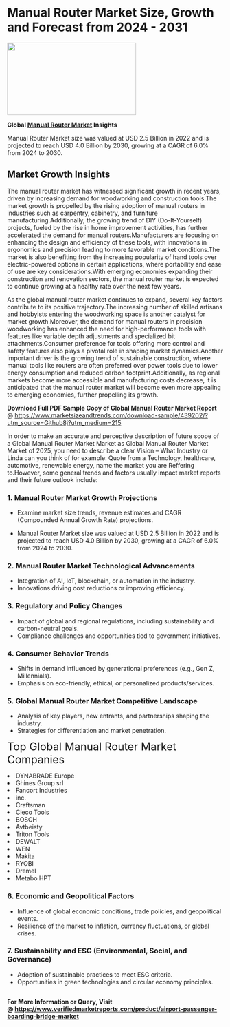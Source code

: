<H1>Manual Router Market Size, Growth and Forecast from 2024 - 2031</H1><img class="aligncenter size-medium wp-image-584254" src="https://thirdeyenews.in/wp-content/uploads/2024/09/Global-Market-Research-300x168.jpeg" alt="" width="300" height="168" /><p><strong>Global&nbsp;<a href="https://www.marketsizeandtrends.com/download-sample/439202/?utm_source=Github8j?utm_medium=215">Manual Router Market</a> Insights</strong></p><p>Manual Router Market size was valued at USD 2.5 Billion in 2022 and is projected to reach USD 4.0 Billion by 2030, growing at a CAGR of 6.0% from 2024 to 2030.</p><p><h2>Market Growth Insights</h2> <p>The manual router market has witnessed significant growth in recent years, driven by increasing demand for woodworking and construction tools.The market growth is propelled by the rising adoption of manual routers in industries such as carpentry, cabinetry, and furniture manufacturing.Additionally, the growing trend of DIY (Do-It-Yourself) projects, fueled by the rise in home improvement activities, has further accelerated the demand for manual routers.Manufacturers are focusing on enhancing the design and efficiency of these tools, with innovations in ergonomics and precision leading to more favorable market conditions.The market is also benefiting from the increasing popularity of hand tools over electric-powered options in certain applications, where portability and ease of use are key considerations.With emerging economies expanding their construction and renovation sectors, the manual router market is expected to continue growing at a healthy rate over the next few years.</p> <p>As the global manual router market continues to expand, several key factors contribute to its positive trajectory.The increasing number of skilled artisans and hobbyists entering the woodworking space is another catalyst for market growth.Moreover, the demand for manual routers in precision woodworking has enhanced the need for high-performance tools with features like variable depth adjustments and specialized bit attachments.Consumer preference for tools offering more control and safety features also plays a pivotal role in shaping market dynamics.Another important driver is the growing trend of sustainable construction, where manual tools like routers are often preferred over power tools due to lower energy consumption and reduced carbon footprint.Additionally, as regional markets become more accessible and manufacturing costs decrease, it is anticipated that the manual router market will become even more appealing to emerging economies, further propelling its growth.</p> <p><span class=""><strong>Download Full PDF Sample Copy of Global Manual Router Market Report</strong> @ <a href="https://www.marketsizeandtrends.com/download-sample/439202/?utm_source=Github8j?utm_medium=215" target="_blank">https://www.marketsizeandtrends.com/download-sample/439202/?utm_source=Github8j?utm_medium=215</a></span></p><p>In order to make an accurate and perceptive description of future scope of a Global&nbsp;Manual Router Market Market as Global&nbsp;Manual Router Market Market of 2025, you need to describe a clear Vision &ndash; What Industry or Linda can you think of for example: Quote from a Technology, healthcare, automotive, renewable energy, name the market you are Reffering to.However, some general trends and factors usually impact market reports and their future outlook include:</p><h3>1.&nbsp;<strong>Manual Router Market Growth Projections</strong></h3><ul><li>Examine market size trends, revenue estimates and CAGR (Compounded Annual Growth Rate) projections.</li><li><p>Manual Router Market size was valued at USD 2.5 Billion in 2022 and is projected to reach USD 4.0 Billion by 2030, growing at a CAGR of 6.0% from 2024 to 2030.</p></li></ul><h3>2.&nbsp;<strong>Manual Router Market Technological Advancements</strong></h3><ul><li>Integration of AI, IoT, blockchain, or automation in the industry.</li><li>Innovations driving cost reductions or improving efficiency.</li></ul><h3>3.&nbsp;<strong>Regulatory and Policy Changes</strong></h3><ul><li>Impact of global and regional regulations, including sustainability and carbon-neutral goals.</li><li>Compliance challenges and opportunities tied to government initiatives.</li></ul><h3>4.&nbsp;<strong>Consumer Behavior Trends</strong></h3><ul><li>Shifts in demand influenced by generational preferences (e.g., Gen Z, Millennials).</li><li>Emphasis on eco-friendly, ethical, or personalized products/services.</li></ul><h3>5.&nbsp;<strong>Global Manual Router Market Competitive Landscape</strong></h3><ul><li>Analysis of key players, new entrants, and partnerships shaping the industry.</li><li>Strategies for differentiation and market penetration.</li></ul><p data-pm-slice="1 1 []"><span style="color: inherit; font-family: inherit; font-size: 25px;">Top Global Manual Router Market Companies</span></p><div class="" data-test-id=""><p><li>DYNABRADE Europe</li><li> Ghines Group srl</li><li> Fancort Industries</li><li> inc.</li><li> Craftsman</li><li> Cleco Tools</li><li> BOSCH</li><li> Avtbeisty</li><li> Triton Tools</li><li> DEWALT</li><li> WEN</li><li> Makita</li><li> RYOBI</li><li> Dremel</li><li> Metabo HPT</li></p></div><h3>6.&nbsp;<strong>Economic and Geopolitical Factors</strong></h3><ul><li>Influence of global economic conditions, trade policies, and geopolitical events.</li><li>Resilience of the market to inflation, currency fluctuations, or global crises.</li></ul><h3>7.&nbsp;<strong>Sustainability and ESG (Environmental, Social, and Governance)</strong></h3><ul><li>Adoption of sustainable practices to meet ESG criteria.</li><li>Opportunities in green technologies and circular economy principles.</li></ul><h2><strong style="font-size: 14px;">For More Information or Query, Visit @&nbsp;</strong><a style="background-color: #ffffff; font-size: 14px;" href="https://www.marketsizeandtrends.com/report/manual-router-market/" target="_blank">https://www.verifiedmarketreports.com/product/airport-passenger-boarding-bridge-market</a></h2>